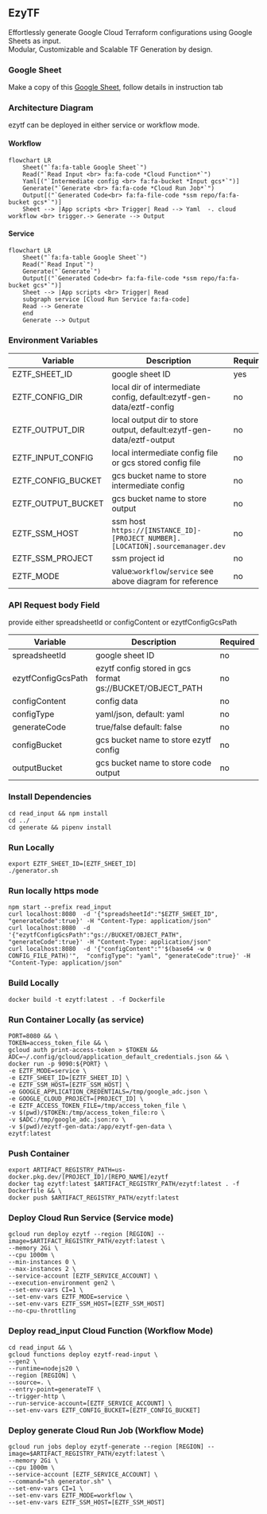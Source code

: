## EzyTF

Effortlessly generate Google Cloud Terraform configurations using Google Sheets as input.<br>
Modular, Customizable and Scalable TF Generation by design.

### Google Sheet
Make a copy of this [Google Sheet](https://docs.google.com/spreadsheets/d/1cvjTM4QiovZVsnrQYRvSAxD6dmru5UZ8384sycsFsRE/edit?usp=sharing), follow details in instruction tab

### Architecture Diagram
ezytf can be deployed in either service or workflow mode.


#### Workflow
```mermaid
flowchart LR
    Sheet("`fa:fa-table Google Sheet`")
    Read("`Read Input <br> fa:fa-code *Cloud Function*`")
    Yaml[("`Intermediate config <br> fa:fa-bucket *Input gcs*`")]
    Generate("`Generate <br> fa:fa-code *Cloud Run Job*`")
    Output[("`Generated Code<br> fa:fa-file-code *ssm repo/fa:fa-bucket gcs*`")]
    Sheet --> |App scripts <br> Trigger| Read --> Yaml  -. cloud workflow <br> trigger.-> Generate --> Output
```
#### Service
```mermaid
flowchart LR
    Sheet("`fa:fa-table Google Sheet`")
    Read("`Read Input`")
    Generate("`Generate`")
    Output[("`Generated Code<br> fa:fa-file-code *ssm repo/fa:fa-bucket gcs*`")]
    Sheet --> |App scripts <br> Trigger| Read 
    subgraph service [Cloud Run Service fa:fa-code]
    Read --> Generate
    end
    Generate --> Output
```


### Environment Variables

| Variable           | Description                                                                    | Required |
| ------------------ | ------------------------------------------------------------------------------ | -------- |
| EZTF_SHEET_ID      | google sheet ID                                                                | yes      |
| EZTF_CONFIG_DIR    | local dir of intermediate config, default:ezytf-gen-data/eztf-config           | no       |
| EZTF_OUTPUT_DIR    | local output dir to store output, default:ezytf-gen-data/eztf-output           | no       |
| EZTF_INPUT_CONFIG  | local intermediate config file or gcs stored config file                       | no       |
| EZTF_CONFIG_BUCKET | gcs bucket name to store intermediate config                                   | no       |
| EZTF_OUTPUT_BUCKET | gcs bucket name to store output                                                | no       |
| EZTF_SSM_HOST      | ssm host `https://[INSTANCE_ID]-[PROJECT_NUMBER].[LOCATION].sourcemanager.dev` | no       |
| EZTF_SSM_PROJECT   | ssm project id                                                                 | no       |
| EZTF_MODE          | value:`workflow`/`service` see above diagram for reference                     | no       |

### API Request body Field
provide either spreadsheetId or configContent or ezytfConfigGcsPath

| Variable           | Description                                               | Required |
| ------------------ | --------------------------------------------------------- | -------- |
| spreadsheetId      | google sheet ID                                           | no       |
| ezytfConfigGcsPath | ezytf config stored in gcs format gs://BUCKET/OBJECT_PATH | no       |
| configContent      | config data                                               | no       |
| configType         | yaml/json, default: yaml                                  | no       |
| generateCode       | true/false default: false                                 | no       |
| configBucket       | gcs bucket name to store ezytf config                     | no       |
| outputBucket       | gcs bucket name to store code output                      | no       |




### Install Dependencies
```
cd read_input && npm install
cd ../
cd generate && pipenv install
```

### Run Locally
```
export EZTF_SHEET_ID=[EZTF_SHEET_ID]
./generator.sh
```

### Run locally https mode

```
npm start --prefix read_input
curl localhost:8080  -d '{"spreadsheetId":"$EZTF_SHEET_ID", "generateCode":true}' -H "Content-Type: application/json" 
curl localhost:8080  -d '{"ezytfConfigGcsPath":"gs://BUCKET/OBJECT_PATH", "generateCode":true}' -H "Content-Type: application/json"
curl localhost:8080  -d '{"configContent":"'$(base64 -w 0 CONFIG_FILE_PATH)'",  "configType": "yaml", "generateCode":true}' -H "Content-Type: application/json"
```

### Build Locally
```
docker build -t ezytf:latest . -f Dockerfile
```


### Run Container Locally (as service)
```
PORT=8080 && \
TOKEN=access_token_file && \
gcloud auth print-access-token > $TOKEN &&
ADC=~/.config/gcloud/application_default_credentials.json && \
docker run -p 9090:${PORT} \
-e EZTF_MODE=service \
-e EZTF_SHEET_ID=[EZTF_SHEET_ID] \
-e EZTF_SSM_HOST=[EZTF_SSM_HOST] \
-e GOOGLE_APPLICATION_CREDENTIALS=/tmp/google_adc.json \
-e GOOGLE_CLOUD_PROJECT=[PROJECT_ID] \
-e EZTF_ACCESS_TOKEN_FILE=/tmp/access_token_file \
-v $(pwd)/$TOKEN:/tmp/access_token_file:ro \
-v $ADC:/tmp/google_adc.json:ro \
-v $(pwd)/ezytf-gen-data:/app/ezytf-gen-data \
ezytf:latest
```

### Push Container
```
export ARTIFACT_REGISTRY_PATH=us-docker.pkg.dev/[PROJECT_ID]/[REPO_NAME]/ezytf
docker tag ezytf:latest $ARTIFACT_REGISTRY_PATH/ezytf:latest . -f Dockerfile && \
docker push $ARTIFACT_REGISTRY_PATH/ezytf:latest
```

### Deploy Cloud Run Service (Service mode)
```
gcloud run deploy ezytf --region [REGION] --image=$ARTIFACT_REGISTRY_PATH/ezytf:latest \
--memory 2Gi \
--cpu 1000m \
--min-instances 0 \
--max-instances 2 \
--service-account [EZTF_SERVICE_ACCOUNT] \
--execution-environment gen2 \
--set-env-vars CI=1 \
--set-env-vars EZTF_MODE=service \
--set-env-vars EZTF_SSM_HOST=[EZTF_SSM_HOST]
--no-cpu-throttling
```

### Deploy read_input Cloud Function (Workflow Mode)
```
cd read_input && \
gcloud functions deploy ezytf-read-input \
--gen2 \
--runtime=nodejs20 \
--region [REGION] \
--source=. \
--entry-point=generateTF \
--trigger-http \
--run-service-account=[EZTF_SERVICE_ACCOUNT] \
--set-env-vars EZTF_CONFIG_BUCKET=[EZTF_CONFIG_BUCKET]
```

### Deploy generate Cloud Run Job (Workflow Mode)
```
gcloud run jobs deploy ezytf-generate --region [REGION] --image=$ARTIFACT_REGISTRY_PATH/ezytf:latest \
--memory 2Gi \
--cpu 1000m \
--service-account [EZTF_SERVICE_ACCOUNT] \
--command="sh generator.sh" \
--set-env-vars CI=1 \
--set-env-vars EZTF_MODE=workflow \
--set-env-vars EZTF_SSM_HOST=[EZTF_SSM_HOST] 
```
